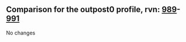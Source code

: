 ## Comparison for the outpost0 profile, rvn: [989](https://github.com/PRO100KatYT/FortniteProfileRevisions/tree/main/profiles/outpost0/989%20outpost0.json)-[991](https://github.com/PRO100KatYT/FortniteProfileRevisions/tree/main/profiles/outpost0/991%20outpost0.json)

No changes
